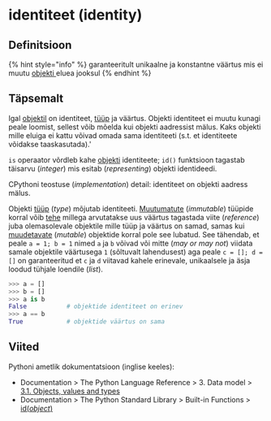 # identiteet \(identity\)

## Definitsioon

{% hint style="info" %}
garanteeritult unikaalne ja konstantne väärtus mis ei muutu [objekti ](objekt-object.md)eluea jooksul
{% endhint %}

## Täpsemalt

Igal [objektil](objekt-object.md) on identiteet, [tüüp](andmetueuep-datatype.md) ja väärtus. Objekti identiteet ei muutu kunagi peale loomist, sellest võib mõelda kui objekti aadressist mälus. Kaks objekti mille eluiga ei kattu võivad omada sama identiteeti \(s.t. et identiteete võidakse taaskasutada\).'

`is` operaator võrdleb kahe [objekti](objekt-object.md) identiteete; `id()` funktsioon tagastab täisarvu \(_integer_\) mis esitab \(_representing_\) objekti identideedi.

CPythoni teostuse \(_implementation_\) detail: identiteet on objekti aadress mälus.

Objekti [tüüp](andmetueuep-datatype.md) \(_type_\) mõjutab identiteeti. [Muutumatute](muutumatu-immutable.md) \(_immutable_\) tüüpide korral võib [tehe](tehe-operation.md) millega arvutatakse uus väärtus tagastada viite \(_reference_\) juba olemasolevale objektile mille tüüp ja väärtus on samad, samas kui [muudetavate](muudetav-mutable.md) \(_mutable_\) objektide korral pole see lubatud. See tähendab, et peale `a = 1; b = 1` nimed `a` ja `b`  võivad või mitte \(_may or may not_\)  viidata samale objektile väärtusega `1`  \(sõltuvalt lahendusest\) aga peale `c = []; d = []` on garanteeritud et `c` ja `d` viitavad kahele erinevale, unikaalsele ja äsja loodud tühjale loendile \(_list_\).

```python
>>> a = []
>>> b = []
>>> a is b
False           # objektide identiteet on erinev
>>> a == b 
True            # objektide väärtus on sama
```

## Viited

Pythoni ametlik dokumentatsioon \(inglise keeles\):

* Documentation &gt; The Python Language Reference &gt; 3. Data model &gt; [3.1. Objects, values and types  ](https://docs.python.org/3/reference/datamodel.html#objects-values-and-types)
* Documentation &gt; The Python Standard Library &gt; Built-in Functions &gt;  [id\(_object_\)](https://docs.python.org/3/library/functions.html#id)

